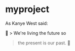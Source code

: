 # myproject
As Kanye West said:

:octopus: > We're living the future so
> the present is our past. :octopus:
